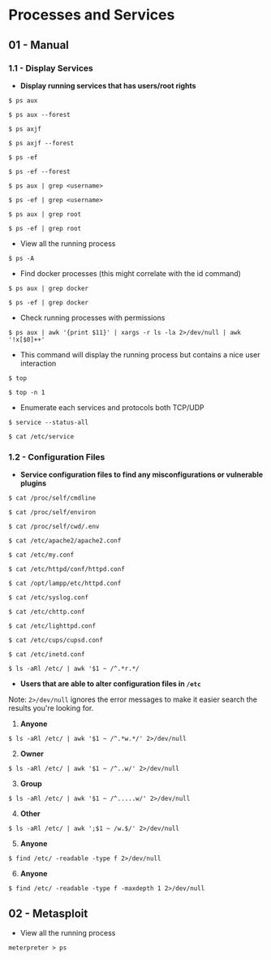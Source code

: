 # Processes and Services

## 01 - Manual

### 1.1 - Display Services

- **Display running services that has users/root rights**

```
$ ps aux

$ ps aux --forest

$ ps axjf

$ ps axjf --forest

$ ps -ef

$ ps -ef --forest
```

`$ ps aux | grep <username>`

`$ ps -ef | grep <username>`

`$ ps aux | grep root`

`$ ps -ef | grep root`

- View all the running process

`$ ps -A`

- Find docker processes (this might correlate with the id command)

`$ ps aux | grep docker`

`$ ps -ef | grep docker`

- Check running processes with permissions

`$ ps aux | awk '{print $11}' | xargs -r ls -la 2>/dev/null | awk '!x[$0]++'`

- This command will display the running process but contains a nice user interaction

`$ top`

`$ top -n 1`

- Enumerate each services and protocols both TCP/UDP

`$ service --status-all`

`$ cat /etc/service`

### 1.2 - Configuration Files

- **Service configuration files to find any misconfigurations or vulnerable plugins**

`$ cat /proc/self/cmdline`

`$ cat /proc/self/environ`

`$ cat /proc/self/cwd/.env`

`$ cat /etc/apache2/apache2.conf`

`$ cat /etc/my.conf`

`$ cat /etc/httpd/conf/httpd.conf`

`$ cat /opt/lampp/etc/httpd.conf`

`$ cat /etc/syslog.conf`

`$ cat /etc/chttp.conf`

`$ cat /etc/lighttpd.conf`

`$ cat /etc/cups/cupsd.conf`

`$ cat /etc/inetd.conf`

`$ ls -aRl /etc/ | awk '$1 ~ /^.*r.*/`

- **Users that are able to alter configuration files in `/etc`**

Note: `2>/dev/null` ignores the error messages to make it easier search the results you're looking for.

1. **Anyone**

`$ ls -aRl /etc/ | awk '$1 ~ /^.*w.*/' 2>/dev/null`

2. **Owner**

`$ ls -aRl /etc/ | awk '$1 ~ /^..w/' 2>/dev/null`

3. **Group**

`$ ls -aRl /etc/ | awk '$1 ~ /^.....w/' 2>/dev/null`

4. **Other**

`$ ls -aRl /etc/ | awk ';$1 ~ /w.$/' 2>/dev/null`

5. **Anyone**

`$ find /etc/ -readable -type f 2>/dev/null`

6. **Anyone**

`$ find /etc/ -readable -type f -maxdepth 1 2>/dev/null`

## 02 - Metasploit

- View all the running process

`meterpreter > ps`
